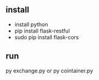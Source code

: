 ## install

- install python
- pip install flask-restful
- sudo pip install flask-cors


## run

py exchange.py or
py cointainer.py

